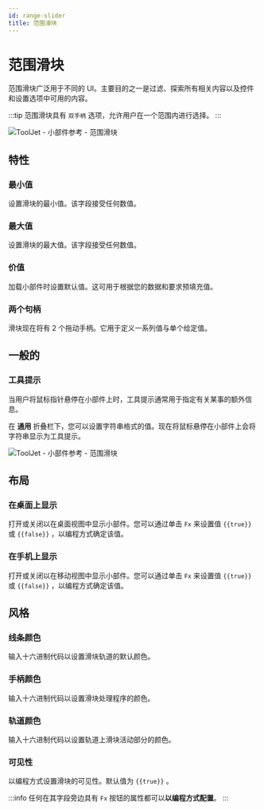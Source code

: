 ```yaml
---
id: range-slider
title: 范围滑块
---
```

# 范围滑块

范围滑块广泛用于不同的 UI。主要目的之一是过滤、探索所有相关内容以及控件和设置选项中可用的内容。

:::tip
范围滑块具有 `双手柄` 选项，允许用户在一个范围内进行选择。
:::

<div style={{textAlign: 'center'}}>

<img className="screenshot-full" src="/img/widgets/range-slider/range_slider.png" alt="ToolJet - 小部件参考 - 范围滑块" />

</div>

## 特性

### 最小值

设置滑块的最小值。该字段接受任何数值。

### 最大值

设置滑块的最大值。该字段接受任何数值。

### 价值

加载小部件时设置默认值。这可用于根据您的数据和要求预填充值。

### 两个句柄

滑块现在将有 2 个拖动手柄。它用于定义一系列值与单个给定值。

## 一般的
### 工具提示

当用户将鼠标指针悬停在小部件上时，工具提示通常用于指定有关某事的额外信息。

在 **通用** 折叠栏下，您可以设置字符串格式的值。现在将鼠标悬停在小部件上会将字符串显示为工具提示。

<div style={{textAlign: 'center'}}>

<img className="screenshot-full" src="/img/tooltip.png" alt="ToolJet - 小部件参考 - 范围滑块" />

</div>

## 布局

### 在桌面上显示

打开或关闭以在桌面视图中显示小部件。您可以通过单击 `Fx` 来设置值 `{{true}}` 或 `{{false}}` ，以编程方式确定该值。
### 在手机上显示

打开或关闭以在移动视图中显示小部件。您可以通过单击 `Fx` 来设置值 `{{true}}` 或 `{{false}}` ，以编程方式确定该值。

## 风格

### 线条颜色

输入十六进制代码以设置滑块轨道的默认颜色。
### 手柄颜色

输入十六进制代码以设置滑块处理程序的颜色。
### 轨道颜色

输入十六进制代码以设置轨道上滑块活动部分的颜色。
### 可见性

以编程方式设置滑块的可见性。默认值为 `{{true}}` 。

:::info
任何在其字段旁边具有 `Fx` 按钮的属性都可以**以编程方式配置**。
:::
